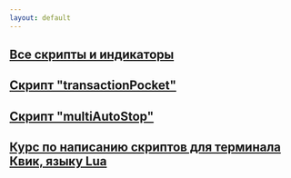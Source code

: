 ```yaml
---
layout: default
---
```


## [Все скрипты и индикаторы](2021-01-09-hello-post.md)

## [Скрипт "transactionPocket"](2021-01-10-transactionPocket-post.md)
## [Скрипт "multiAutoStop"](2021-03-14-multiAutoStop.md)
## [Курс по написанию скриптов для терминала Квик, языку Lua](2021-05-28-qLua-course.md)